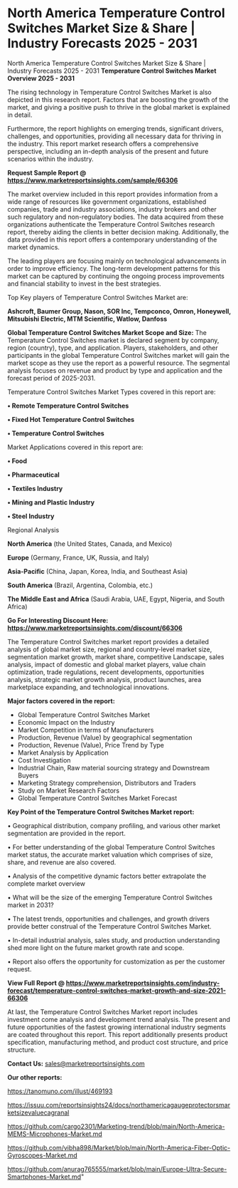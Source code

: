 # North America Temperature Control Switches Market Size & Share | Industry Forecasts 2025 - 2031
North America Temperature Control Switches Market Size & Share | Industry Forecasts 2025 - 2031
<Strong> Temperature Control Switches Market Overview 2025 - 2031</strong>

The rising technology in Temperature Control Switches Market is also depicted in this research report. Factors that are boosting the growth of the market, and giving a positive push to thrive in the global market is explained in detail.

Furthermore, the report highlights on emerging trends, significant drivers, challenges, and opportunities, providing all necessary data for thriving in the industry. This report market research offers a comprehensive perspective, including an in-depth analysis of the present and future scenarios within the industry.

<strong>Request Sample Report @ <a href=https://www.marketreportsinsights.com/sample/66306>https://www.marketreportsinsights.com/sample/66306</a></strong>

The market overview included in this report provides information from a wide range of resources like government organizations, established companies, trade and industry associations, industry brokers and other such regulatory and non-regulatory bodies. The data acquired from these organizations authenticate the Temperature Control Switches research report, thereby aiding the clients in better decision making. Additionally, the data provided in this report offers a contemporary understanding of the market dynamics.

The leading players are focusing mainly on technological advancements in order to improve efficiency. The long-term development patterns for this market can be captured by continuing the ongoing process improvements and financial stability to invest in the best strategies.

Top Key players of Temperature Control Switches Market are:

<strong>Ashcroft, Baumer Group, Nason, SOR Inc, Tempconco, Omron, Honeywell, Mitsubishi Electric, MTM Scientific, Watlow, Danfoss</strong>

<strong><b>Global Temperature Control Switches Market Scope and Size:</b></strong>
The Temperature Control Switches market is declared segment by company, region (country), type, and application. Players, stakeholders, and other participants in the global Temperature Control Switches market will gain the market scope as they use the report as a powerful resource. The segmental analysis focuses on revenue and product by type and application and the forecast period of 2025-2031.

Temperature Control Switches Market Types covered in this report are:

<strong>• Remote Temperature Control Switches

• Fixed Hot Temperature Control Switches

• Temperature Control Switches</strong>

Market Applications covered in this report are:

<strong>• Food

• Pharmaceutical

• Textiles Industry

• Mining and Plastic Industry

• Steel Industry</strong> 

Regional Analysis

<strong>North America</strong> (the United States, Canada, and Mexico)

<strong>Europe</strong> (Germany, France, UK, Russia, and Italy)

<strong>Asia-Pacific</strong> (China, Japan, Korea, India, and Southeast Asia)

<strong>South America</strong> (Brazil, Argentina, Colombia, etc.)

<strong>The Middle East and Africa</strong> (Saudi Arabia, UAE, Egypt, Nigeria, and South Africa)

<strong>Go For Interesting Discount Here: <a href=https://www.marketreportsinsights.com/discount/66306>https://www.marketreportsinsights.com/discount/66306</a></strong>

The Temperature Control Switches market report provides a detailed analysis of global market size, regional and country-level market size, segmentation market growth, market share, competitive Landscape, sales analysis, impact of domestic and global market players, value chain optimization, trade regulations, recent developments, opportunities analysis, strategic market growth analysis, product launches, area marketplace expanding, and technological innovations.

<strong><b>Major factors covered in the report:</b></strong>
<ul>
  <li>Global Temperature Control Switches Market </li>
  <li>Economic Impact on the Industry</li>
  <li>Market Competition in terms of Manufacturers</li>
  <li>Production, Revenue (Value) by geographical segmentation</li>
  <li>Production, Revenue (Value), Price Trend by Type</li>
  <li>Market Analysis by Application</li>
  <li>Cost Investigation</li>
  <li>Industrial Chain, Raw material sourcing strategy and Downstream Buyers</li>
  <li>Marketing Strategy comprehension, Distributors and Traders</li>
  <li>Study on Market Research Factors</li>
  <li>Global Temperature Control Switches Market Forecast</li>
</ul>

<strong><b>Key Point of the Temperature Control Switches Market report:</b></strong>

• Geographical distribution, company profiling, and various other market segmentation are provided in the report.

• For better understanding of the global Temperature Control Switches market status, the accurate market valuation which comprises of size, share, and revenue are also covered.

• Analysis of the competitive dynamic factors better extrapolate the complete market overview

• What will be the size of the emerging Temperature Control Switches market in 2031?

• The latest trends, opportunities and challenges, and growth drivers provide better construal of the Temperature Control Switches Market.

• In-detail industrial analysis, sales study, and production understanding shed more light on the future market growth rate and scope.

• Report also offers the opportunity for customization as per the customer request.

<strong><b>View Full Report @ <a href=https://www.marketreportsinsights.com/industry-forecast/temperature-control-switches-market-growth-and-size-2021-66306>https://www.marketreportsinsights.com/industry-forecast/temperature-control-switches-market-growth-and-size-2021-66306</a></b></strong>


At last, the Temperature Control Switches Market report includes investment come analysis and development trend analysis. The present and future opportunities of the fastest growing international industry segments are coated throughout this report. This report additionally presents product specification, manufacturing method, and product cost structure, and price structure.

<strong>Contact Us:</strong>
sales@marketreportsinsights.com

<strong>Our other reports:</strong>

<a href=https://tanomuno.com/illust/469193>https://tanomuno.com/illust/469193</a>

<a href=https://issuu.com/reportsinsights24/docs/northamericagaugeprotectorsmarketsizevaluecagranal>https://issuu.com/reportsinsights24/docs/northamericagaugeprotectorsmarketsizevaluecagranal</a>

<a href=https://github.com/cargo2301/Marketing-trend/blob/main/North-America-MEMS-Microphones-Market.md>https://github.com/cargo2301/Marketing-trend/blob/main/North-America-MEMS-Microphones-Market.md</a>

<a href=https://github.com/vibha898/Market/blob/main/North-America-Fiber-Optic-Gyroscopes-Market.md>https://github.com/vibha898/Market/blob/main/North-America-Fiber-Optic-Gyroscopes-Market.md</a>

<a href=https://github.com/anurag765555/market/blob/main/Europe-Ultra-Secure-Smartphones-Market.md>https://github.com/anurag765555/market/blob/main/Europe-Ultra-Secure-Smartphones-Market.md</a>"
